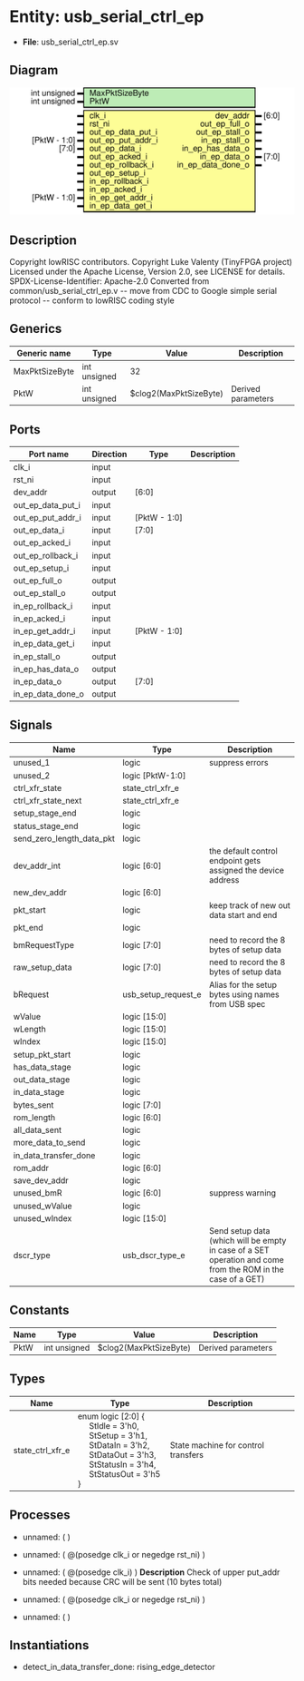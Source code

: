 # Entity: usb_serial_ctrl_ep

- **File**: usb_serial_ctrl_ep.sv
## Diagram

![Diagram](usb_serial_ctrl_ep.svg "Diagram")
## Description

Copyright lowRISC contributors.
 Copyright Luke Valenty (TinyFPGA project)
 Licensed under the Apache License, Version 2.0, see LICENSE for details.
 SPDX-License-Identifier: Apache-2.0
 Converted from common/usb_serial_ctrl_ep.v
 -- move from CDC to Google simple serial protocol
 -- conform to lowRISC coding style
 
## Generics

| Generic name   | Type         | Value                  | Description         |
| -------------- | ------------ | ---------------------- | ------------------- |
| MaxPktSizeByte | int unsigned | 32                     |                     |
| PktW           | int unsigned | $clog2(MaxPktSizeByte) | Derived parameters  |
## Ports

| Port name         | Direction | Type         | Description |
| ----------------- | --------- | ------------ | ----------- |
| clk_i             | input     |              |             |
| rst_ni            | input     |              |             |
| dev_addr          | output    | [6:0]        |             |
| out_ep_data_put_i | input     |              |             |
| out_ep_put_addr_i | input     | [PktW - 1:0] |             |
| out_ep_data_i     | input     | [7:0]        |             |
| out_ep_acked_i    | input     |              |             |
| out_ep_rollback_i | input     |              |             |
| out_ep_setup_i    | input     |              |             |
| out_ep_full_o     | output    |              |             |
| out_ep_stall_o    | output    |              |             |
| in_ep_rollback_i  | input     |              |             |
| in_ep_acked_i     | input     |              |             |
| in_ep_get_addr_i  | input     | [PktW - 1:0] |             |
| in_ep_data_get_i  | input     |              |             |
| in_ep_stall_o     | output    |              |             |
| in_ep_has_data_o  | output    |              |             |
| in_ep_data_o      | output    | [7:0]        |             |
| in_ep_data_done_o | output    |              |             |
## Signals

| Name                      | Type                | Description                                                                                                  |
| ------------------------- | ------------------- | ------------------------------------------------------------------------------------------------------------ |
| unused_1                  | logic               | suppress errors                                                                                              |
| unused_2                  | logic [PktW-1:0]    |                                                                                                              |
| ctrl_xfr_state            | state_ctrl_xfr_e    |                                                                                                              |
| ctrl_xfr_state_next       | state_ctrl_xfr_e    |                                                                                                              |
| setup_stage_end           | logic               |                                                                                                              |
| status_stage_end          | logic               |                                                                                                              |
| send_zero_length_data_pkt | logic               |                                                                                                              |
| dev_addr_int              | logic [6:0]         | the default control endpoint gets assigned the device address                                                |
| new_dev_addr              | logic [6:0]         |                                                                                                              |
| pkt_start                 | logic               | keep track of new out data start and end                                                                     |
| pkt_end                   | logic               |                                                                                                              |
| bmRequestType             | logic [7:0]         | need to record the 8 bytes of setup data                                                                     |
| raw_setup_data            | logic [7:0]         | need to record the 8 bytes of setup data                                                                     |
| bRequest                  | usb_setup_request_e | Alias for the setup bytes using names from USB spec                                                          |
| wValue                    | logic [15:0]        |                                                                                                              |
| wLength                   | logic [15:0]        |                                                                                                              |
| wIndex                    | logic [15:0]        |                                                                                                              |
| setup_pkt_start           | logic               |                                                                                                              |
| has_data_stage            | logic               |                                                                                                              |
| out_data_stage            | logic               |                                                                                                              |
| in_data_stage             | logic               |                                                                                                              |
| bytes_sent                | logic [7:0]         |                                                                                                              |
| rom_length                | logic [6:0]         |                                                                                                              |
| all_data_sent             | logic               |                                                                                                              |
| more_data_to_send         | logic               |                                                                                                              |
| in_data_transfer_done     | logic               |                                                                                                              |
| rom_addr                  | logic [6:0]         |                                                                                                              |
| save_dev_addr             | logic               |                                                                                                              |
| unused_bmR                | logic [6:0]         | suppress warning                                                                                             |
| unused_wValue             | logic               |                                                                                                              |
| unused_wIndex             | logic [15:0]        |                                                                                                              |
| dscr_type                 | usb_dscr_type_e     | Send setup data (which will be empty in case of a SET operation and come from the ROM in the case of a GET)  |
## Constants

| Name | Type         | Value                  | Description         |
| ---- | ------------ | ---------------------- | ------------------- |
| PktW | int unsigned | $clog2(MaxPktSizeByte) | Derived parameters  |
## Types

| Name             | Type                                                                                                                                                                                                                                                                                                                                                                                          | Description                          |
| ---------------- | --------------------------------------------------------------------------------------------------------------------------------------------------------------------------------------------------------------------------------------------------------------------------------------------------------------------------------------------------------------------------------------------- | ------------------------------------ |
| state_ctrl_xfr_e | enum logic [2:0] {<br><span style="padding-left:20px">     StIdle      = 3'h0,<br><span style="padding-left:20px">     StSetup     = 3'h1,<br><span style="padding-left:20px">     StDataIn    = 3'h2,<br><span style="padding-left:20px">     StDataOut   = 3'h3,<br><span style="padding-left:20px">     StStatusIn  = 3'h4,<br><span style="padding-left:20px">     StStatusOut = 3'h5   } | State machine for control transfers  |
## Processes
- unnamed: (  )
- unnamed: ( @(posedge clk_i or negedge rst_ni) )
- unnamed: ( @(posedge clk_i) )
**Description**
Check of upper put_addr bits needed because CRC will be sent (10 bytes total)

- unnamed: ( @(posedge clk_i or negedge rst_ni) )
- unnamed: (  )
## Instantiations

- detect_in_data_transfer_done: rising_edge_detector
